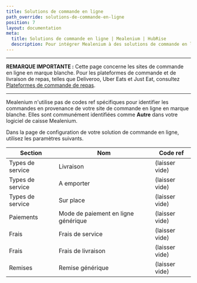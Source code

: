 ```yaml
---
title: Solutions de commande en ligne
path_override: solutions-de-commande-en-ligne
position: 7
layout: documentation
meta:
  title: Solutions de commande en ligne | Mealenium | HubRise
  description: Pour intégrer Mealenium à des solutions de commande en ligne, vous devez spécifier des codes ref dans Lightspeed et dans la page de configuration de la solution de commande.
---
```


---

**REMARQUE IMPORTANTE :** Cette page concerne les sites de commande en ligne en marque blanche. Pour les plateformes de commande et de livraison de repas, telles que Deliveroo, Uber Eats et Just Eat, consultez [Plateformes de commande de repas](/apps/mealenium/food-ordering-platforms).

---

Mealenium n'utilise pas de codes ref spécifiques pour identifier les commandes en provenance de votre site de commande en ligne en marque blanche. Elles sont communément identifiées comme **Autre** dans votre logiciel de caisse Mealenium.

Dans la page de configuration de votre solution de commande en ligne, utilisez les paramètres suivants.

| Section          | Nom                                 | Code ref       |
| ---------------- | ----------------------------------- | -------------- |
| Types de service | Livraison                           | (laisser vide) |
| Types de service | A emporter                          | (laisser vide) |
| Types de service | Sur place                           | (laisser vide) |
| Paiements        | Mode de paiement en ligne générique | (laisser vide) |
| Frais            | Frais de service                    | (laisser vide) |
| Frais            | Frais de livraison                  | (laisser vide) |
| Remises          | Remise générique                    | (laisser vide) |
